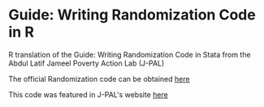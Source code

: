 # Guide: Writing Randomization Code in R
R translation of the Guide: Writing Randomization Code in Stata from the Abdul Latif Jameel Poverty Action Lab (J-PAL)

The official Randomization code can be obtained [here](https://www.povertyactionlab.org/sites/default/files/resources/Simple%20Guide%20Randomization%20Stata.zip)

This code was featured in J-PAL's website [here](https://www.povertyactionlab.org/research-resources/software-and-tools)
